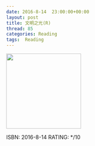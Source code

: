 ```yaml
---
date: 2016-8-14	 23:00:00+00:00
layout: post
title: 文明之光(R)
thread: 85
categories: Reading
tags:  Reading
---
```


<img src="https://images-cn-8.ssl-images-amazon.com/images/I/41BQ9ABGlNL.jpg" width="200" />

ISBN: 2016-8-14 RATING: */10

